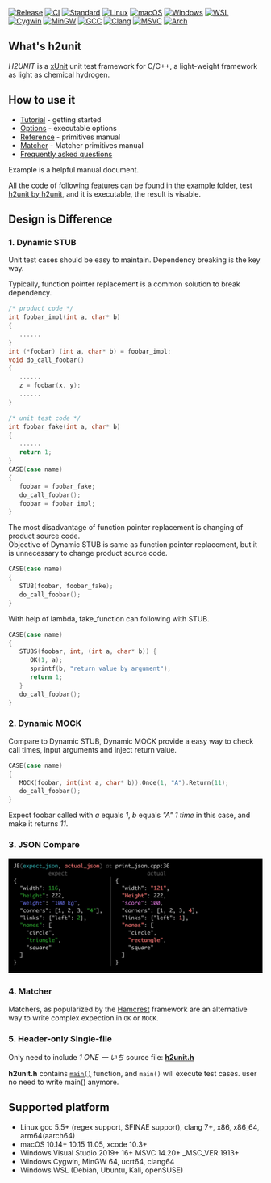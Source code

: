 <a id="top"></a>
[![Release](https://img.shields.io/github/release/lingjf/h2unit.svg)](https://github.com/lingjf/h2unit/releases)
[![CI](https://github.com/lingjf/h2unit/actions/workflows/ci.yml/badge.svg)](https://github.com/lingjf/h2unit/actions/workflows/ci.yml)
[![Standard](https://img.shields.io/badge/C%2B%2B-11/14/17/20/23-blue.svg)](https://en.wikipedia.org/wiki/C%2B%2B#Standardization)
[![Linux](https://img.shields.io/badge/Linux-green.svg)]()
[![macOS](https://img.shields.io/badge/macOS-green.svg)]()
[![Windows](https://img.shields.io/badge/Windows-green.svg)]()
[![WSL](https://img.shields.io/badge/WSL-green.svg)]()
[![Cygwin](https://img.shields.io/badge/Cygwin-green.svg)]()
[![MinGW](https://img.shields.io/badge/MinGW-green.svg)]()
[![GCC](https://img.shields.io/badge/gcc-5/6/7/8/9/10/11-blue.svg)](http://www.gnu.org/software/gcc)
[![Clang](https://img.shields.io/badge/clang-7/8/9/10/11/12-blue.svg)](https://releases.llvm.org/download.html)
[![MSVC](https://img.shields.io/badge/msvc-14.20+-blue.svg)]()
[![Arch](https://img.shields.io/badge/arch-x86_amd64_aarch64-blue.svg)]()


## What's h2unit

*H2UNIT* is a [xUnit](https://en.wikipedia.org/wiki/XUnit) unit test framework for C/C++, a light-weight framework as light as chemical hydrogen.


## How to use it

* [Tutorial](doc/tutorial.md) - getting started
* [Options](doc/options.md) - executable options
* [Reference](doc/reference.md) - primitives manual
* [Matcher](doc/matcher.md) - Matcher primitives manual
* [Frequently asked questions](doc/faq.md)

Example is a helpful manual document.

All the code of following features can be found in the [example folder](example/), [test h2unit by h2unit](test/), and it is executable, the result is visable.

## Design is Difference

### 1. Dynamic STUB
Unit test cases should be easy to maintain. Dependency breaking is the key way. 

Typically, function pointer replacement is a common solution to break dependency.

```C++
/* product code */ 
int foobar_impl(int a, char* b)
{
   ......
}
int (*foobar) (int a, char* b) = foobar_impl;
void do_call_foobar()
{
   ......
   z = foobar(x, y);
   ......
}
```

```C++
/* unit test code */
int foobar_fake(int a, char* b)
{
   ......
   return 1;
}
CASE(case name)
{
   foobar = foobar_fake;
   do_call_foobar();
   foobar = foobar_impl;
}
```

The most disadvantage of function pointer replacement is changing of product source code. <br>
Objective of Dynamic STUB is same as function pointer replacement, but it is unnecessary to change product source code. <br> 

```C++
CASE(case name)
{
   STUB(foobar, foobar_fake);
   do_call_foobar();
}
```

With help of lambda, fake_function can following with STUB.

```C++
CASE(case name)
{
   STUBS(foobar, int, (int a, char* b)) {
      OK(1, a);
      sprintf(b, "return value by argument");
      return 1;
   }
   do_call_foobar();
}
```

### 2. Dynamic MOCK

Compare to Dynamic STUB, Dynamic MOCK provide a easy way to check call times, input arguments and inject return value.

```C++
CASE(case name)
{
   MOCK(foobar, int(int a, char* b)).Once(1, "A").Return(11);
   do_call_foobar();
}
```

Expect foobar called with *a* equals *1*, *b* equals *"A"* *1 time* in this case, and make it returns *11*.

### 3. JSON Compare


![run result](doc/.assets/json_compare.png)


### 4. Matcher

Matchers, as popularized by the [Hamcrest](https://en.wikipedia.org/wiki/Hamcrest)
framework are an alternative way to write complex expection in `OK` or `MOCK`.

### 5. Header-only Single-file 
Only need to include *1* *ONE* *一* *いち* source file: [**h2unit.h**](h2unit.h) 

**h2unit.h** contains [`main()`](source/h2_unit.cpp#L90) function, and `main()` will execute test cases.
user no need to write main() anymore.


## Supported platform
*    Linux gcc 5.5+ (regex support, SFINAE support), clang 7+, x86, x86_64, arm64(aarch64)
*    macOS 10.14+ 10.15 11.05, xcode 10.3+
*    Windows Visual Studio 2019+ 16+ MSVC 14.20+ _MSC_VER 1913+
*    Windows Cygwin, MinGW 64, ucrt64, clang64
*    Windows WSL (Debian, Ubuntu, Kali, openSUSE)

